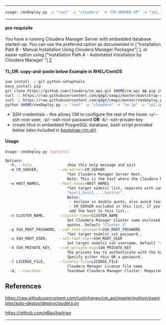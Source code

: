 ----
``` bash
usage: cmxDeploy.py -u "root" -p "cloudera" -m "CM-SERVER-IP" -w "ip1,ip2,ip3,..."
```
----

#### pre-requisite

You have a running Cloudera Manager Server with embedded database started-up. You can use the preferred option as documented in ["Installation Path B - Manual Installation Using Cloudera Manager Packages"] [1](http://www.cloudera.com/content/cloudera-content/cloudera-docs/CM5/latest/Cloudera-Manager-Installation-Guide/cm5ig_install_path_B.html?scroll=cmig_topic_6_6), or easier option using ["Installation Path A - Automated Installation by Cloudera Manager
"] [2](http://www.cloudera.com/content/cloudera-content/cloudera-docs/CM5/latest/Cloudera-Manager-Installation-Guide/cm5ig_install_path_A.html)

#### TL;DR: copy-and-paste below Example in RHEL/CentOS
``` bash
yum install -y git python-setuptools
easy_install pip
git clone https://github.com/cloudera/cm_api.git $HOME/cm_api && pip install $HOME/cm_api/python
curl -L https://raw.githubusercontent.com/gdgt/cmapi/master/bootstrap-cm.sh | bash
curl -L https://raw.githubusercontent.com/gdgt/cmapi/master/cmxDeploy.py -o $HOME/cmxDeploy.py && chmod +x $HOME/cmxDeploy.py
python $HOME/cmxDeploy.py -u "root" -p "cloudera" -m "cm-ip" -w "ip1,ip2,ip3,..."
```
- SSH credentials - this allows CM to configure the rest of the hosts -u/--ssh-root-user, -p/--ssh-root-password **OR** -k/--ssh-private-key
- create Hive in embedded PosgreSQL database, bash script provided below (also included in [bootstrap-cm.sh](https://github.com/gdgt/cmapi/blob/master/bootstrap-cm.sh#L13-L21)). 

#### Usage
``` bash
Usage: cmxDeploy.py [options]

Options:
  -h, --help                show this help message and exit
  -m CM_SERVER,         --cm-server=CM_SERVER
                            *Set Cloudera Manager Server Host.
                            Note: This is the host where the Cloudera Management Services get installed.
  -w HOST_NAMES,        --host-names=HOST_NAMES
                            *Set target node(s) list, separate with comma eg: -w
                            "host1,host2,...,host(n)". 
                            Notes: 
                             - enclose in double quote, also avoid leaving spaces between commas.
                             - CM_SERVER excluded in this list, if you want install CDH Services in CM_SERVER 
                             add the host to this list..
  -n CLUSTER_NAME,      --cluster-name=CLUSTER_NAME
                            Set Cloudera Manager Cluster name enclosed in double
                            quotes. Default "Cluster 1"
  -p SSH_ROOT_PASSWORD, --ssh-root-password=SSH_ROOT_PASSWORD
                            *Set target node(s) ssh password..
  -u SSH_ROOT_USER,     --ssh-root-user=SSH_ROOT_USER
                            Set target node(s) ssh username. Default "root"
  -k SSH_PRIVATE_KEY,   --ssh-private-key=SSH_PRIVATE_KEY
                            The private key to authenticate with the hosts.
                            Specify either this OR a password.
  -l LICENSE_FILE,      --license-file=LICENSE_FILE
                            Cloudera Manager License file name
  -d, --teardown            Teardown Cloudera Manager Cluster. Required arguments "keep_cluster" or "remove_cluster".
```
## References
https://raw.githubusercontent.com/justinhayes/cm_api/master/python/examples/auto-deploy/deploycloudera.py

https://github.com/eBay/hadrian

----